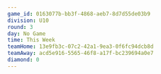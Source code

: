 ```yaml
---
game_id: 0163077b-bb3f-4868-aeb7-8d7d55de03b9
division: U10
round: 3
day: No Game
time: This Week
teamHome: 13e9fb3c-07c2-42a1-9ea3-0f6fc94dcb8d
teamAway: acd5e916-5565-46f8-a17f-bc239694a0e7
diamond: 0
---
```

